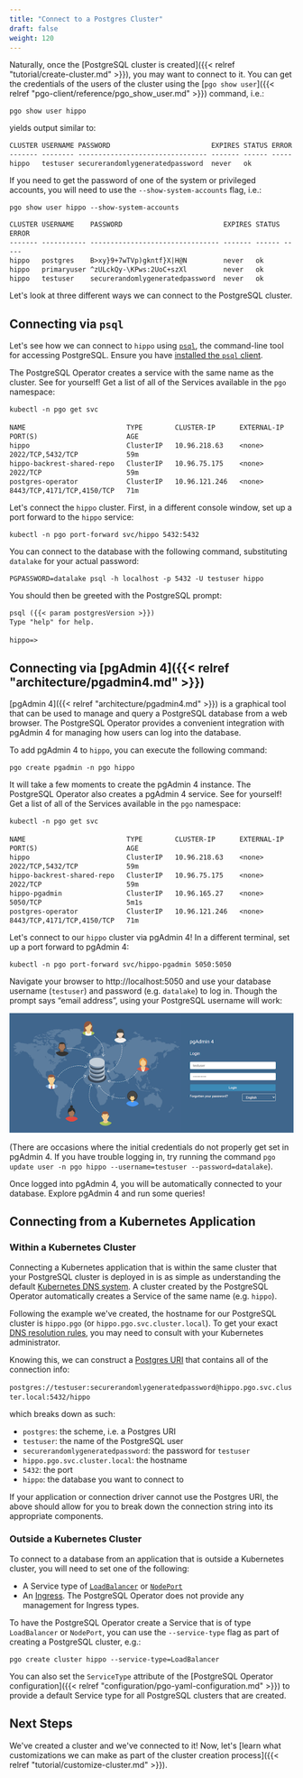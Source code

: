 ```yaml
---
title: "Connect to a Postgres Cluster"
draft: false
weight: 120
---
```


Naturally, once the [PostgreSQL cluster is created]({{< relref "tutorial/create-cluster.md" >}}), you may want to connect to it. You can get the credentials of the users of the cluster using the [`pgo show user`]({{< relref "pgo-client/reference/pgo_show_user.md" >}}) command, i.e.:

```
pgo show user hippo
```

yields output similar to:

```
CLUSTER USERNAME PASSWORD                         EXPIRES STATUS ERROR
------- -------- -------------------------------- ------- ------ -----
hippo   testuser securerandomlygeneratedpassword  never   ok
```

If you need to get the password of one of the system or privileged accounts, you will need to use the `--show-system-accounts` flag, i.e.:

```
pgo show user hippo --show-system-accounts
```

```
CLUSTER USERNAME    PASSWORD                         EXPIRES STATUS ERROR
------- ----------- -------------------------------- ------- ------ -----         
hippo   postgres    B>xy}9+7wTVp)gkntf}X|H@N         never   ok           
hippo   primaryuser ^zULckQy-\KPws:2UoC+szXl         never   ok  
hippo   testuser    securerandomlygeneratedpassword  never   ok
```

Let's look at three different ways we can connect to the PostgreSQL cluster.

## Connecting via `psql`

Let's see how we can connect to `hippo` using [`psql`](https://www.postgresql.org/docs/current/app-psql.html), the command-line tool for accessing PostgreSQL. Ensure you have [installed the `psql` client](https://www.crunchydata.com/developers/download-postgres/binaries/postgresql12).

The PostgreSQL Operator creates a service with the same name as the cluster. See for yourself! Get a list of all of the Services available in the `pgo` namespace:

```
kubectl -n pgo get svc

NAME                         TYPE        CLUSTER-IP      EXTERNAL-IP   PORT(S)                      AGE
hippo                        ClusterIP   10.96.218.63    <none>        2022/TCP,5432/TCP            59m
hippo-backrest-shared-repo   ClusterIP   10.96.75.175    <none>        2022/TCP                     59m
postgres-operator            ClusterIP   10.96.121.246   <none>        8443/TCP,4171/TCP,4150/TCP   71m
```

Let's connect the `hippo` cluster. First, in a different console window, set up a port forward to the `hippo` service:

```
kubectl -n pgo port-forward svc/hippo 5432:5432
```

You can connect to the database with the following command, substituting `datalake` for your actual password:

```
PGPASSWORD=datalake psql -h localhost -p 5432 -U testuser hippo
```

You should then be greeted with the PostgreSQL prompt:

```
psql ({{< param postgresVersion >}})
Type "help" for help.

hippo=>
```

## Connecting via [pgAdmin 4]({{< relref "architecture/pgadmin4.md" >}})

[pgAdmin 4]({{< relref "architecture/pgadmin4.md" >}}) is a graphical tool that can be used to manage and query a PostgreSQL database from a web browser. The PostgreSQL Operator provides a convenient integration with pgAdmin 4 for managing how users can log into the database.

To add pgAdmin 4 to `hippo`, you can execute the following command:

```
pgo create pgadmin -n pgo hippo
```

It will take a few moments to create the pgAdmin 4 instance. The PostgreSQL Operator also creates a pgAdmin 4 service. See for yourself! Get a list of all of the Services available in the `pgo` namespace:

```
kubectl -n pgo get svc

NAME                         TYPE        CLUSTER-IP      EXTERNAL-IP   PORT(S)                      AGE
hippo                        ClusterIP   10.96.218.63    <none>        2022/TCP,5432/TCP            59m
hippo-backrest-shared-repo   ClusterIP   10.96.75.175    <none>        2022/TCP                     59m
hippo-pgadmin                ClusterIP   10.96.165.27    <none>        5050/TCP                     5m1s
postgres-operator            ClusterIP   10.96.121.246   <none>        8443/TCP,4171/TCP,4150/TCP   71m
```

Let's connect to our `hippo` cluster via pgAdmin 4! In a different terminal, set up a port forward to pgAdmin 4:

```
kubectl -n pgo port-forward svc/hippo-pgadmin 5050:5050
```

Navigate your browser to http://localhost:5050 and use your database username (`testuser`) and password (e.g. `datalake`) to log in. Though the prompt says “email address”, using your PostgreSQL username will work:

![pgAdmin 4 Login Page](../images/pgadmin4-login2.png)

(There are occasions where the initial credentials do not properly get set in pgAdmin 4. If you have trouble logging in, try running the command `pgo update user -n pgo hippo --username=testuser --password=datalake`).

Once logged into pgAdmin 4, you will be automatically connected to your database. Explore pgAdmin 4 and run some queries!

## Connecting from a Kubernetes Application

### Within a Kubernetes Cluster

Connecting a Kubernetes application that is within the same cluster that your PostgreSQL cluster is deployed in is as simple as understanding the default [Kubernetes DNS system](https://kubernetes.io/docs/concepts/services-networking/dns-pod-service/#what-things-get-dns-names). A cluster created by the PostgreSQL Operator automatically creates a Service of the same name (e.g. `hippo`).

Following the example we've created, the hostname for our PostgreSQL cluster is `hippo.pgo` (or `hippo.pgo.svc.cluster.local`). To get your exact [DNS resolution rules](https://kubernetes.io/docs/tasks/administer-cluster/dns-debugging-resolution/), you may need to consult with your Kubernetes administrator.

Knowing this, we can construct a [Postgres URI](https://www.postgresql.org/docs/current/libpq-connect.html#LIBPQ-CONNSTRING) that contains all of the connection info:

`postgres://testuser:securerandomlygeneratedpassword@hippo.pgo.svc.cluster.local:5432/hippo`

which breaks down as such:

- `postgres`: the scheme, i.e. a Postgres URI
- `testuser`: the name of the PostgreSQL user
- `securerandomlygeneratedpassword`: the password for `testuser`
- `hippo.pgo.svc.cluster.local`: the hostname
- `5432`: the port
- `hippo`: the database you want to connect to

If your application or connection driver cannot use the Postgres URI, the above should allow for you to break down the connection string into its appropriate components.

### Outside a Kubernetes Cluster

To connect to a database from an application that is outside a Kubernetes cluster, you will need to set one of the following:

- A Service type of [`LoadBalancer`](https://kubernetes.io/docs/concepts/services-networking/service/#loadbalancer) or [`NodePort`](https://kubernetes.io/docs/concepts/services-networking/service/#nodeport)
- An [Ingress](https://kubernetes.io/docs/concepts/services-networking/ingress/). The PostgreSQL Operator does not provide any management for Ingress types.

To have the PostgreSQL Operator create a Service that is of type `LoadBalancer` or `NodePort`, you can use the `--service-type` flag as part of creating a PostgreSQL cluster, e.g.:

```
pgo create cluster hippo --service-type=LoadBalancer
```

You can also set the `ServiceType` attribute of the [PostgreSQL Operator configuration]({{< relref "configuration/pgo-yaml-configuration.md" >}}) to provide a default Service type for all PostgreSQL clusters that are created.

## Next Steps

We've created a cluster and we've connected to it! Now, let's [learn what customizations we can make as part of the cluster creation process]({{< relref "tutorial/customize-cluster.md" >}}).
